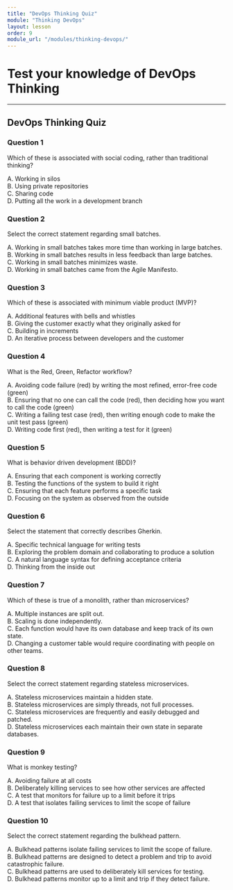 ```yaml
---
title: "DevOps Thinking Quiz"
module: "Thinking DevOps"
layout: lesson
order: 9
module_url: "/modules/thinking-devops/"
---
```


# Test your knowledge of DevOps Thinking
---

## DevOps Thinking Quiz

### Question 1
Which of these is associated with social coding, rather than traditional thinking?

A. Working in silos  
B. Using private repositories  
C. Sharing code  
D. Putting all the work in a development branch  



### Question 2
Select the correct statement regarding small batches.

A. Working in small batches takes more time than working in large batches.  
B. Working in small batches results in less feedback than large batches.  
C. Working in small batches minimizes waste.  
D. Working in small batches came from the Agile Manifesto.  



### Question 3
Which of these is associated with minimum viable product (MVP)?

A. Additional features with bells and whistles  
B. Giving the customer exactly what they originally asked for  
C. Building in increments  
D. An iterative process between developers and the customer  



### Question 4
What is the Red, Green, Refactor workflow?

A. Avoiding code failure (red) by writing the most refined, error-free code (green)  
B. Ensuring that no one can call the code (red), then deciding how you want to call the code (green)  
C. Writing a failing test case (red), then writing enough code to make the unit test pass (green)  
D. Writing code first (red), then writing a test for it (green)  



### Question 5
What is behavior driven development (BDD)?

A. Ensuring that each component is working correctly  
B. Testing the functions of the system to build it right  
C. Ensuring that each feature performs a specific task  
D. Focusing on the system as observed from the outside  



### Question 6
Select the statement that correctly describes Gherkin.

A. Specific technical language for writing tests  
B. Exploring the problem domain and collaborating to produce a solution  
C. A natural language syntax for defining acceptance criteria  
D. Thinking from the inside out  



### Question 7
Which of these is true of a monolith, rather than microservices?

A. Multiple instances are split out.  
B. Scaling is done independently.  
C. Each function would have its own database and keep track of its own state.  
D. Changing a customer table would require coordinating with people on other teams.  



### Question 8
Select the correct statement regarding stateless microservices.

A. Stateless microservices maintain a hidden state.  
B. Stateless microservices are simply threads, not full processes.  
C. Stateless microservices are frequently and easily debugged and patched.  
D. Stateless microservices each maintain their own state in separate databases.  



### Question 9
What is monkey testing?

A. Avoiding failure at all costs  
B. Deliberately killing services to see how other services are affected  
C. A test that monitors for failure up to a limit before it trips  
D. A test that isolates failing services to limit the scope of failure  



### Question 10
Select the correct statement regarding the bulkhead pattern.

A. Bulkhead patterns isolate failing services to limit the scope of failure.  
B. Bulkhead patterns are designed to detect a problem and trip to avoid catastrophic failure.  
C. Bulkhead patterns are used to deliberately kill services for testing.  
D. Bulkhead patterns monitor up to a limit and trip if they detect failure.  




